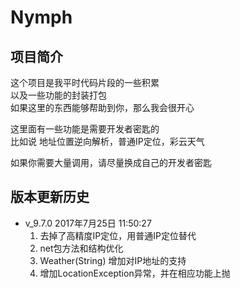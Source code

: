 ﻿# Nymph 

## 项目简介
这个项目是我平时代码片段的一些积累  
以及一些功能的封装打包  
如果这里的东西能够帮助到你，那么我会很开心  

这里面有一些功能是需要开发者密匙的  
比如说 地址位置逆向解析，普通IP定位，彩云天气

如果你需要大量调用，请尽量换成自己的开发者密匙

## 版本更新历史
* v_9.7.0 2017年7月25日 11:50:27
  1. 去掉了高精度IP定位，用普通IP定位替代
  2. net包方法和结构优化
  3. Weather(String) 增加对IP地址的支持
  4. 增加LocationException异常，并在相应功能上抛